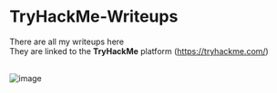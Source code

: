 # TryHackMe-Writeups
There are all my writeups here<br>
They are linked to the <b>TryHackMe</b> platform (https://tryhackme.com/)
<br>
<br>

![image](https://notamax.be/wp-content/uploads/2021/01/tryhackme_basicpentesting.png)
